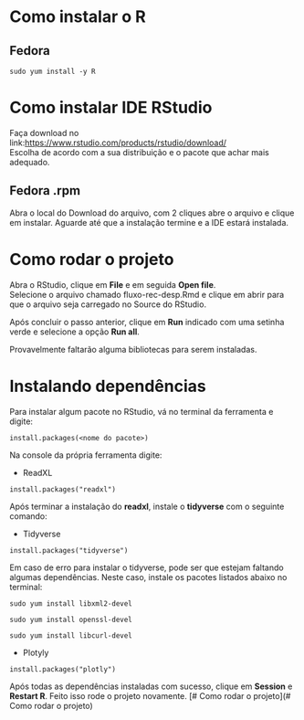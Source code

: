 # Como instalar o R   
## Fedora  
```  
sudo yum install -y R  
```  
  
# Como instalar IDE RStudio    
  
Faça download no link:https://www.rstudio.com/products/rstudio/download/  
Escolha de acordo com a sua distribuição e o pacote que achar mais adequado.  

## Fedora .rpm 

Abra o local do Download do arquivo, com 2 cliques abre o arquivo e clique em instalar. Aguarde até que a instalação termine e a IDE estará instalada.   
  
# Como rodar o projeto
Abra o RStudio, clique em **File** e em seguida **Open file**.  
Selecione o arquivo chamado fluxo-rec-desp.Rmd e clique em abrir para que o arquivo seja carregado no Source do RStudio.  
  
Após concluir o passo anterior, clique em **Run** indicado com uma setinha verde e selecione a opção **Run all**.  
  
Provavelmente faltarão alguma bibliotecas para serem instaladas.  
  
    
# Instalando dependências    
Para instalar algum pacote no RStudio, vá no terminal da ferramenta e digite:  
```
install.packages(<nome do pacote>)
```  

Na console da própria ferramenta digite:  
- ReadXL
```  
install.packages("readxl")
```  
  
Após terminar a instalação do **readxl**, instale o **tidyverse** com o seguinte comando:  
  
- Tidyverse    
```
install.packages("tidyverse")
```    
  
Em caso de erro para instalar o tidyverse, pode ser que estejam faltando algumas dependências. Neste caso, instale os pacotes listados abaixo no terminal:
```
sudo yum install libxml2-devel  
```   

```
sudo yum install openssl-devel  
```    

```   
sudo yum install libcurl-devel
```  
  
    
- Plotyly  
```
install.packages("plotly")
```  
  
Após todas as dependências instaladas com sucesso, clique em **Session** e
**Restart R**. Feito isso rode o projeto novamente. [# Como rodar o projeto](# Como rodar o projeto)

